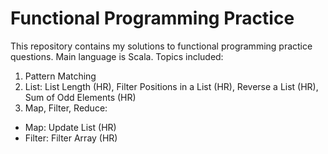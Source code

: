 # Functional Programming Practice
This repository contains my solutions to functional programming practice questions. Main language is Scala. Topics included:
1. Pattern Matching
2. List: List Length (HR), Filter Positions in a List (HR), Reverse a List (HR), Sum of Odd Elements (HR)
3. Map, Filter, Reduce:
* Map: Update List (HR)
* Filter: Filter Array (HR)
